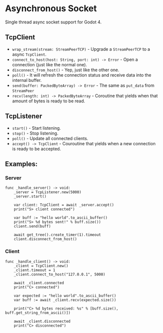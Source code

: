 # Asynchronous Socket
Single thread async socket support for Godot 4.

## TcpClient
- `wrap_stream(stream: StreamPeerTCP)` - Upgrade a `StreamPeerTCP` to a async `TcpClient`.
- `connect_to_host(host: String, port: int) -> Error` - Open a connection (just like the normal one).
- `disconnect_from_host()` - Yep, just like the other one.
- `poll()` - It will refresh the connection status and receive data into the internal buffer.
- `send(buffer: PackedByteArray) -> Error` - The same as `put_data` from `StreamPeer`
- `recv(length: int) -> PackedByteArray` - Coroutine that yields when that amount of bytes is ready to be read.

## TcpListener
- `start()` - Start listening.
- `stop()` - Stop listening.
- `poll()` - Update all connected clients.
- `accept() -> TcpClient` - Couroutine that yields when a new connection is ready to be accepted.

## Examples:
### Server
```gdscript
func _handle_server() -> void:
    _server = TcpListener.new(5000)
    _server.start()

    var client: TcpClient = await _server.accept()
    print("S> client connected")

    var buff := "hello world".to_ascii_buffer()
    print("S> %d bytes sent!" % buff.size())
    client.send(buff)

    await get_tree().create_timer(1).timeout
    client.disconnect_from_host()
```

### Client
```gdscript
func _handle_client() -> void:
    _client = TcpClient.new()
    _client.timeout = 1
    _client.connect_to_host("127.0.0.1", 5000)

    await _client.connected
    print("C> connected")

    var expected := "hello world".to_ascii_buffer()
    var buff := await _client.recv(expected.size())

    print("C> %d bytes received: %s" % [buff.size(), buff.get_string_from_ascii()])

    await _client.disconnected
    print("C> disconnected")
```
